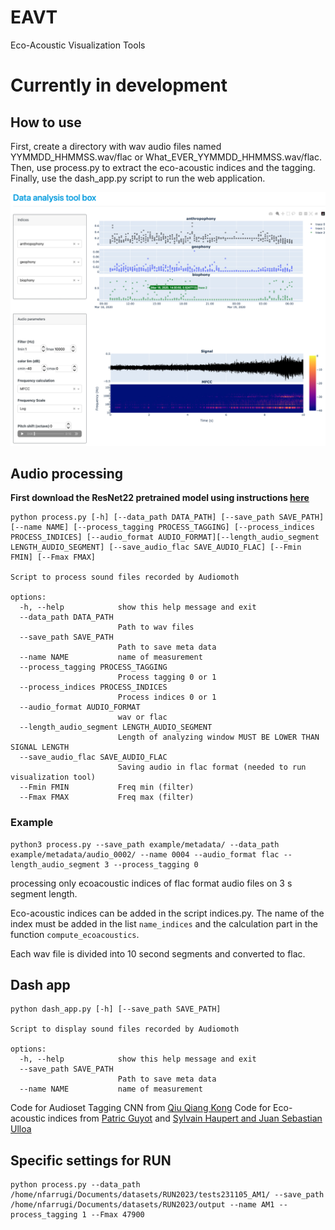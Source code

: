 # EAVT
Eco-Acoustic Visualization Tools

# Currently in development


## How to use

First, create a directory with wav audio files named YYMMDD_HHMMSS.wav/flac or What_EVER_YYMMDD_HHMMSS.wav/flac. 
Then, use process.py to extract the eco-acoustic indices and the tagging.
Finally, use the dash_app.py script to run the web application.



![plot](image.png)

## Audio processing
**First download the ResNet22 pretrained model using instructions [here](https://github.com/qiuqiangkong/audioset_tagging_cnn#audio-tagging-using-pretrained-models)**

```
python process.py [-h] [--data_path DATA_PATH] [--save_path SAVE_PATH] [--name NAME] [--process_tagging PROCESS_TAGGING] [--process_indices PROCESS_INDICES] [--audio_format AUDIO_FORMAT][--length_audio_segment LENGTH_AUDIO_SEGMENT] [--save_audio_flac SAVE_AUDIO_FLAC] [--Fmin FMIN] [--Fmax FMAX]

Script to process sound files recorded by Audiomoth

options:
  -h, --help            show this help message and exit
  --data_path DATA_PATH
                        Path to wav files
  --save_path SAVE_PATH
                        Path to save meta data
  --name NAME           name of measurement
  --process_tagging PROCESS_TAGGING
                        Process tagging 0 or 1
  --process_indices PROCESS_INDICES
                        Process indices 0 or 1
  --audio_format AUDIO_FORMAT
                        wav or flac
  --length_audio_segment LENGTH_AUDIO_SEGMENT
                        Length of analyzing window MUST BE LOWER THAN SIGNAL LENGTH
  --save_audio_flac SAVE_AUDIO_FLAC
                        Saving audio in flac format (needed to run visualization tool)
  --Fmin FMIN           Freq min (filter)
  --Fmax FMAX           Freq max (filter)

```
### Example

```
python3 process.py --save_path example/metadata/ --data_path example/metadata/audio_0002/ --name 0004 --audio_format flac --length_audio_segment 3 --process_tagging 0
```
processing only ecoacoustic indices of flac format audio files on 3 s segment length.


Eco-acoustic indices can be added in the script indices.py.
The name of the index must be added in the list `name_indices` and the calculation part in the function `compute_ecoacoustics`. 

Each wav file is divided into 10 second segments and converted to flac.


## Dash app

```
python dash_app.py [-h] [--save_path SAVE_PATH]

Script to display sound files recorded by Audiomoth

options:
  -h, --help            show this help message and exit
  --save_path SAVE_PATH
                        Path to save meta data
  --name NAME           name of measurement
```



Code for Audioset Tagging CNN from [Qiu Qiang Kong](https://github.com/qiuqiangkong/audioset_tagging_cnn)
Code for Eco-acoustic indices from [Patric Guyot](https://github.com/patriceguyot/Acoustic_Indices) and [Sylvain Haupert and Juan Sebastian Ulloa](https://github.com/scikit-maad/scikit-maad)

## Specific settings for RUN 
```
python process.py --data_path /home/nfarrugi/Documents/datasets/RUN2023/tests231105_AM1/ --save_path /home/nfarrugi/Documents/datasets/RUN2023/output --name AM1 --process_tagging 1 --Fmax 47900
```
